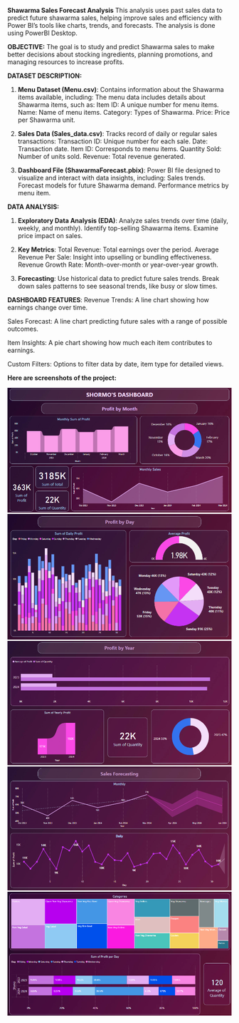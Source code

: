 **Shawarma Sales Forecast Analysis**
 This analysis uses past sales data to predict future shawarma sales, helping improve sales and efficiency with Power BI’s tools like charts, trends, and forecasts.
 The analysis is done using PowerBI Desktop.

**OBJECTIVE:**
The goal is to study and predict Shawarma sales to make better decisions about stocking ingredients, planning promotions, and managing resources to increase profits.


**DATASET DESCRIPTION:**
1. **Menu Dataset (Menu.csv)**:
Contains information about the Shawarma items available, including:
The menu data includes details about Shawarma items, such as:
Item ID: A unique number for menu items.
Name: Name of menu items.
Category: Types of Shawarma.
Price: Price per Shawarma unit.

2. **Sales Data (Sales_data.csv)**:
Tracks record of daily or regular sales transactions:
Transaction ID: Unique number for each sale.
Date: Transaction date.
Item ID: Corresponds to menu items.
Quantity Sold: Number of units sold.
Revenue: Total revenue generated.

3. **Dashboard File (ShawarmaForecast.pbix)**:
Power BI file designed to visualize and interact with data insights, including:
Sales trends.
Forecast models for future Shawarma demand.
Performance metrics by menu item.


**DATA ANALYSIS:**
1. **Exploratory Data Analysis (EDA)**:
Analyze sales trends over time (daily, weekly, and monthly).
Identify top-selling Shawarma items.
Examine price impact on sales.

2. **Key Metrics**:
Total Revenue: Total earnings over the period.
Average Revenue Per Sale: Insight into upselling or bundling effectiveness.
Revenue Growth Rate: Month-over-month or year-over-year growth.

3. **Forecasting**:
Use historical data to predict future sales trends.
Break down sales patterns to see seasonal trends, like busy or slow times.


**DASHBOARD FEATURES**:
Revenue Trends: A line chart showing how earnings change over time.

Sales Forecast: A line chart predicting future sales with a range of possible outcomes.

Item Insights: A pie chart showing how much each item contributes to earnings.

Custom Filters: Options to filter data by date, item type for detailed views.



**Here are screenshots of the project:**

![Screenshot](assets/1Dashboard.png)
![Screenshot](assets/2byDay.png)
![Screenshot](assets/3byYear.png)
![Screenshot](assets/4Forecast.png)
![Screenshot](assets/5Categories.png)
